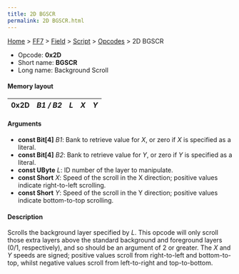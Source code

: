 ```yaml
---
title: 2D BGSCR
permalink: 2D BGSCR.html
---
```


[Home](../../../../Main%20Page.md) > [FF7](../../../../FF7.md) > [Field](../../../Field.md) > [Script](../../Script.md) > [Opcodes](../Opcodes.md) > 2D BGSCR

-   Opcode: **0x2D**
-   Short name: **BGSCR**
-   Long name: Background Scroll

#### Memory layout

| 0x2D | *B1 / B2* | *L* | *X* | *Y* |
|------|-----------|-----|-----|-----|

#### Arguments

-   **const Bit\[4\]** *B1*: Bank to retrieve value for *X*, or zero if
    *X* is specified as a literal.
-   **const Bit\[4\]** *B2*: Bank to retrieve value for *Y*, or zero if
    *Y* is specified as a literal.
-   **const UByte** *L*: ID number of the layer to manipulate.
-   **const Short** *X*: Speed of the scroll in the X direction;
    positive values indicate right-to-left scrolling.
-   **const Short** *Y*: Speed of the scroll in the Y direction;
    positive values indicate bottom-to-top scrolling.

#### Description

Scrolls the background layer specified by *L*. This opcode will only
scroll those extra layers above the standard background and foreground
layers (0/1, respectively), and so should be an argument of 2 or
greater. The *X* and *Y* speeds are signed; positive values scroll from
right-to-left and bottom-to-top, whilst negative values scroll from
left-to-right and top-to-bottom.
